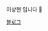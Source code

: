 이상현 입니다 👋

[블로그](https://velog.io/@dgh06175)

<!--

### 이력

- 충북대학교 정보통신공학부 `재학` 2019.03 ~
- 충북대학교 직무잡아드림 코딩 동아리 CORE 2022.09 ~ 2023.07
- 한이음 스마트해상물류 ICT멘토링 2023.4 ~ 2023.11
- 네이버 부스트캠프 웹・모바일 8기 챌린지 [수료](https://github.com/dgh06175/dgh06175/assets/77305722/4b0ca396-bb38-47bc-9bfa-83ed8d249aaf) 2023.07 ~ 2023.08
- Apple Developer Academy @ POSTECH 3기 2024.03 ~

-->

<!--
**dgh06175/dgh06175** is a ✨ _special_ ✨ repository because its `README.md` (this file) appears on your GitHub profile.

Here are some ideas to get you started:

- 🔭 I’m currently working on ...
- 🌱 I’m currently learning ...
- 👯 I’m looking to collaborate on ...
- 🤔 I’m looking for help with ...
- 💬 Ask me about ...
- 📫 How to reach me: ...
- 😄 Pronouns: ...
- ⚡ Fun fact: ...
-->
